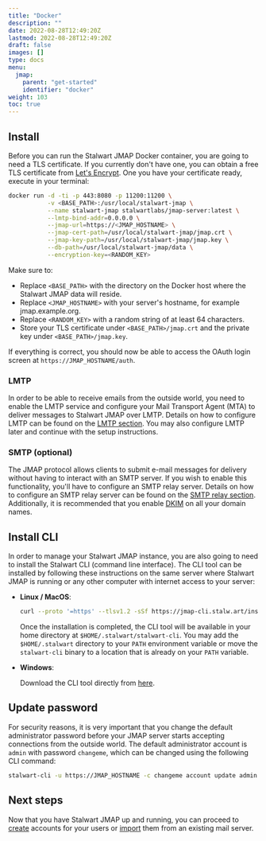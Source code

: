 ```yaml
---
title: "Docker"
description: ""
date: 2022-08-28T12:49:20Z
lastmod: 2022-08-28T12:49:20Z
draft: false
images: []
type: docs
menu:
  jmap:
    parent: "get-started"
    identifier: "docker"
weight: 103
toc: true
---
```


## Install

Before you can run the Stalwart JMAP Docker container, you are going to need a TLS certificate. 
If you currently don't have one, you can obtain a free TLS certificate from [Let's Encrypt](https://letsencrypt.org/).
One you have your certificate ready, execute in your terminal:

```bash
docker run -d -ti -p 443:8080 -p 11200:11200 \
           -v <BASE_PATH>:/usr/local/stalwart-jmap \
           --name stalwart-jmap stalwartlabs/jmap-server:latest \
           --lmtp-bind-addr=0.0.0.0 \
           --jmap-url=https://<JMAP_HOSTNAME> \
           --jmap-cert-path=/usr/local/stalwart-jmap/jmap.crt \
           --jmap-key-path=/usr/local/stalwart-jmap/jmap.key \
           --db-path=/usr/local/stalwart-jmap/data \
           --encryption-key=<RANDOM_KEY>
```

Make sure to:
- Replace ``<BASE_PATH>`` with the directory on the Docker host where the Stalwart JMAP data will reside.
- Replace ``<JMAP_HOSTNAME>`` with your server's hostname, for example jmap.example.org.
- Replace ``<RANDOM_KEY>`` with a random string of at least 64 characters.
- Store your TLS certificate under ``<BASE_PATH>/jmap.crt`` and the private key under ``<BASE_PATH>/jmap.key``.

If everything is correct, you should now be able to access the OAuth login screen at ``https://JMAP_HOSTNAME/auth``.

### LMTP

In order to be able to receive emails from the outside world, you need to enable the LMTP service and configure your Mail Transport Agent (MTA)
to deliver messages to Stalwart JMAP over LMTP. Details on how to configure LMTP can be found on the [LMTP section](/jmap/configure/lmtp).
You may also configure LMTP later and continue with the setup instructions.

### SMTP (optional)

The JMAP protocol allows clients to submit e-mail messages for delivery without having to interact with an SMTP server. If you wish to enable
this functionality, you'll have to configure an SMTP relay server. Details on how to configure an SMTP relay server can be found on 
the [SMTP relay section](/jmap/configure/smtp). Additionally, it is recommended that you enable [DKIM](/jmap/manage/domains/#dkim) on all your domain names.


## Install CLI

In order to manage your Stalwart JMAP instance, you are also going to need to install the Stalwart CLI (command line interface).
The CLI tool can be installed by following these instructions on the same server where Stalwart JMAP 
is running or any other computer with internet access to your server:

- **Linux / MacOS**: 

    ```bash
    curl --proto '=https' --tlsv1.2 -sSf https://jmap-cli.stalw.art/install.sh | sh
    ```
    Once the installation is completed, the CLI tool will be available in your home directory at ``$HOME/.stalwart/stalwart-cli``. You may add the
    ``$HOME/.stalwart`` directory to your ``PATH`` environment variable or move the ``stalwart-cli`` binary to a location that is already
    on your ``PATH`` variable.

- **Windows**: 
  
    Download the CLI tool directly from [here](https://github.com/stalwartlabs/jmap-server-cli/releases/latest/download/stalwart-cli-x86_64-pc-windows-msvc.zip).

## Update password

For security reasons, it is very important that you change the default administrator password before your JMAP server starts 
accepting connections from the outside world. The default administrator account is ``admin`` with password ``changeme``, which can 
be changed using the following CLI command:

```bash
stalwart-cli -u https://JMAP_HOSTNAME -c changeme account update admin -p NEW_PASSWORD
```

## Next steps

Now that you have Stalwart JMAP up and running, you can proceed to [create](/jmap/manage/accounts) accounts for
your users or [import](/jmap/migrate/overview) them from an existing mail server.
